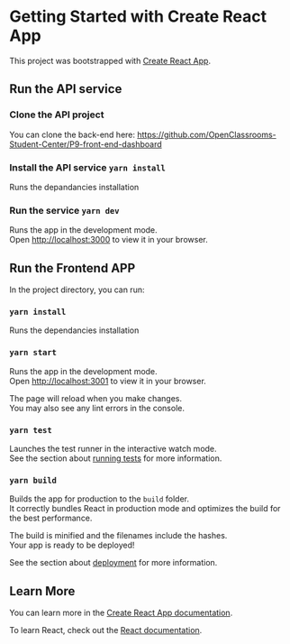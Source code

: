 # Getting Started with Create React App

This project was bootstrapped with [Create React App](https://github.com/facebook/create-react-app).

## Run the API service

###  Clone the API project

You can clone the back-end here: https://github.com/OpenClassrooms-Student-Center/P9-front-end-dashboard

### Install the API service `yarn install`

Runs the depandancies installation

### Run the service `yarn dev`

Runs the app in the development mode.\
Open [http://localhost:3000](http://localhost:3000) to view it in your browser.

## Run the Frontend APP

In the project directory, you can run:

### `yarn install`

Runs the dependancies installation

### `yarn start`

Runs the app in the development mode.\
Open [http://localhost:3001](http://localhost:3001) to view it in your browser.

The page will reload when you make changes.\
You may also see any lint errors in the console.

### `yarn test`

Launches the test runner in the interactive watch mode.\
See the section about [running tests](https://facebook.github.io/create-react-app/docs/running-tests) for more information.

### `yarn build`

Builds the app for production to the `build` folder.\
It correctly bundles React in production mode and optimizes the build for the best performance.

The build is minified and the filenames include the hashes.\
Your app is ready to be deployed!

See the section about [deployment](https://facebook.github.io/create-react-app/docs/deployment) for more information.

## Learn More

You can learn more in the [Create React App documentation](https://facebook.github.io/create-react-app/docs/getting-started).

To learn React, check out the [React documentation](https://reactjs.org/).
